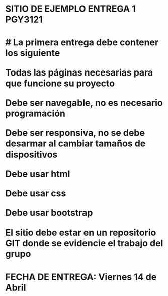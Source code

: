 <h1>SITIO DE EJEMPLO ENTREGA 1 PGY3121<h1>
# La primera entrega debe contener los siguiente

<p>Todas las páginas necesarias para que funcione su proyecto</p>
<p>Debe ser navegable, no es necesario programación </p>
<p>Debe ser responsiva, no se debe desarmar al cambiar tamaños de dispositivos</p>
<p>Debe usar html</p>
<p>Debe usar css</p>
<p>Debe usar bootstrap</p>
<p>El sitio debe estar en un repositorio GIT donde se evidencie el trabajo del grupo</p>
<h1>FECHA DE ENTREGA: Viernes 14 de Abril</h1>
